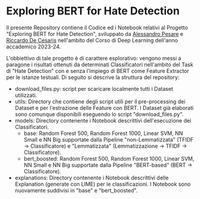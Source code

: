 # Exploring BERT for Hate Detection

Il presente Repository contiene il Codice ed i Notebook relativi al Progetto "Exploring BERT for Hate Detection", sviluppato da [Alessandro Pesare](https://www.github.com/AlessandroPesare) e [Riccardo De Cesaris](https://www.github.com/DecioXXIV) nell'ambito del Corso di Deep Learning dell'anno accademico 2023-24.

L'obbiettivo di tale progetto è di carattere esplorativo: vengono messi a paragone i risultati ottenuti da determinati Classificatori nell'ambito del Task di "Hate Detection" con e senza l'impiego di BERT come Feature Extractor per le istanze testuali. Di seguito si descrive la struttura del repository:

- download_files.py: script per scaricare localmente tutti i Dataset utilizzati.
- utils: Directory che contiene degli script utili per il pre-processing dei Dataset e per l'estrazione delle Feature con BERT. I Dataset già elaborati sono comunque disponibili eseguendo lo script "download_files.py".
- models: Directory contenente i Notebook descrittivi dell'esecuzione dei Classificatori.
  - base: Random Forest 500, Random Forest 1000, Linear SVM, NN Small e NN Big supportate dalla Pipeline "non-Lemmatizzata" (TFIDF -> Classificatore) e "Lemmatizzata" (Lemmatizzazione -> TFIDF -> Classificatore).
  - bert_boosted: Random Forest 500, Random Forest 1000, Linear SVM, NN Small e NN Big supportate dalla Pipeline "BERT-based" (BERT -> Classificatore).
- explanations: Directory contenente i Notebook descrittivi delle Explanation (generate con LIME) per le classificazioni. I Notebook sono nuovamente suddivisi in "base" e "bert_boosted".

